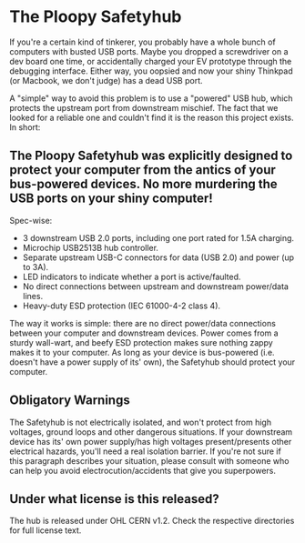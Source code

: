 # The Ploopy Safetyhub

If you're a certain kind of tinkerer, you probably have a whole bunch of computers with busted USB ports. Maybe you dropped a screwdriver on a dev board one time, or accidentally charged your EV prototype through the debugging interface. Either way, you oopsied and now your shiny Thinkpad (or Macbook, we don't judge) has a dead USB port.

A "simple" way to avoid this problem is to use a "powered" USB hub, which protects the upstream port from downstream mischief. The fact that we looked for a reliable one and couldn't find it is the reason this project exists. In short:

## The Ploopy Safetyhub was explicitly designed to protect your computer from the antics of your bus-powered devices. No more murdering the USB ports on your shiny computer!

Spec-wise:

- 3 downstream USB 2.0 ports, including one port rated for 1.5A charging.
- Microchip USB2513B hub controller.
- Separate upstream USB-C connectors for data (USB 2.0) and power (up to 3A).
- LED indicators to indicate whether a port is active/faulted.
- No direct connections between upstream and downstream power/data lines.
- Heavy-duty ESD protection (IEC 61000-4-2 class 4).

The way it works is simple: there are no direct power/data connections between your computer and downstream devices. Power comes from a sturdy wall-wart, and beefy ESD protection makes sure nothing zappy makes it to your computer. As long as your device is bus-powered (i.e. doesn't have a power supply of its' own), the Safetyhub should protect your computer.

## Obligatory Warnings

The Safetyhub is not electrically isolated, and won't protect from high voltages, ground loops and other dangerous situations. If your downstream device has its' own power supply/has high voltages present/presents other electrical hazards, you'll need a real isolation barrier. If you're not sure if this paragraph describes your situation, please consult with someone who can help you avoid electrocution/accidents that give you superpowers.

## Under what license is this released?

The hub is released under OHL CERN v1.2. Check the respective directories for full license text.
